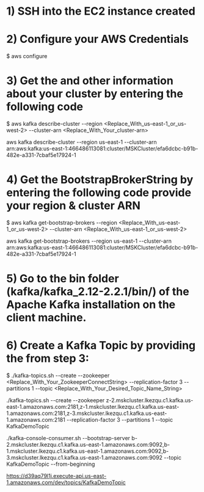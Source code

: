 # 1) SSH into the EC2 instance created

# 2) Configure your AWS Credentials
$ aws configure

# 3) Get the <ZooKeeperConnectionString> and other information about your cluster by entering the following code
$ aws kafka describe-cluster 
    --region <Replace_With_us-east-1_or_us-west-2> 
    --cluster-arn <Replace_With_Your_cluster-arn>  

aws kafka describe-cluster --region us-east-1 --cluster-arn arn:aws:kafka:us-east-1:466486113081:cluster/MSKCluster/efa6dcbc-b91b-482e-a331-7cbaf5e17924-1

# 4) Get the BootstrapBrokerString by entering the following code provide your region & cluster ARN
$ aws kafka get-bootstrap-brokers
    --region <Replace_With_us-east-1_or_us-west-2>
    --cluster-arn <Replace_With_us-east-1_or_us-west-2>

aws kafka get-bootstrap-brokers --region us-east-1 --cluster-arn arn:aws:kafka:us-east-1:466486113081:cluster/MSKCluster/efa6dcbc-b91b-482e-a331-7cbaf5e17924-1

# 5) Go to the bin folder (kafka/kafka_2.12-2.2.1/bin/) of the Apache Kafka installation on the client machine.

# 6) Create a Kafka Topic by providing the <ZooKeeperConnectionString> from step 3:
$ ./kafka-topics.sh
    --create
    --zookeeper <Replace_With_Your_ZookeeperConnectString>
    --replication-factor 3
    --partitions 1
    --topic <Replace_With_Your_Desired_Topic_Name_String>

./kafka-topics.sh --create --zookeeper z-2.mskcluster.lkezqu.c1.kafka.us-east-1.amazonaws.com:2181,z-1.mskcluster.lkezqu.c1.kafka.us-east-1.amazonaws.com:2181,z-3.mskcluster.lkezqu.c1.kafka.us-east-1.amazonaws.com:2181 --replication-factor 3 --partitions 1 --topic KafkaDemoTopic

./kafka-console-consumer.sh --bootstrap-server b-2.mskcluster.lkezqu.c1.kafka.us-east-1.amazonaws.com:9092,b-1.mskcluster.lkezqu.c1.kafka.us-east-1.amazonaws.com:9092,b-3.mskcluster.lkezqu.c1.kafka.us-east-1.amazonaws.com:9092 --topic KafkaDemoTopic --from-beginning 

https://d39aq79l1j.execute-api.us-east-1.amazonaws.com/dev/topics/KafkaDemoTopic